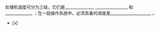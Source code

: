 处理机调度可分为三级，它们是_______________ ,________________ 和______________
；在一般操作系统中，必须具备的调度是_____________________ 。
- [x]  

